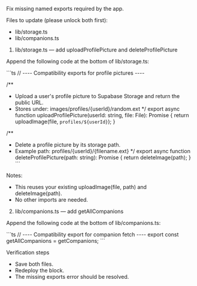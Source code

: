 Fix missing named exports required by the app.

Files to update (please unlock both first):
- lib/storage.ts
- lib/companions.ts

1) lib/storage.ts — add uploadProfilePicture and deleteProfilePicture

Append the following code at the bottom of lib/storage.ts:

\`\`\`ts
// ---- Compatibility exports for profile pictures ----

/**
 * Upload a user's profile picture to Supabase Storage and return the public URL.
 * Stores under: images/profiles/{userId}/random.ext
 */
export async function uploadProfilePicture(userId: string, file: File): Promise<string> {
  return uploadImage(file, `profiles/${userId}`);
}

/**
 * Delete a profile picture by its storage path.
 * Example path: profiles/{userId}/{filename.ext}
 */
export async function deleteProfilePicture(path: string): Promise<void> {
  return deleteImage(path);
}
\`\`\`

Notes:
- This reuses your existing uploadImage(file, path) and deleteImage(path).
- No other imports are needed.

2) lib/companions.ts — add getAllCompanions

Append the following code at the bottom of lib/companions.ts:

\`\`\`ts
// ---- Compatibility export for companion fetch ----
export const getAllCompanions = getCompanions;
\`\`\`

Verification steps
- Save both files.
- Redeploy the block.
- The missing exports error should be resolved.
